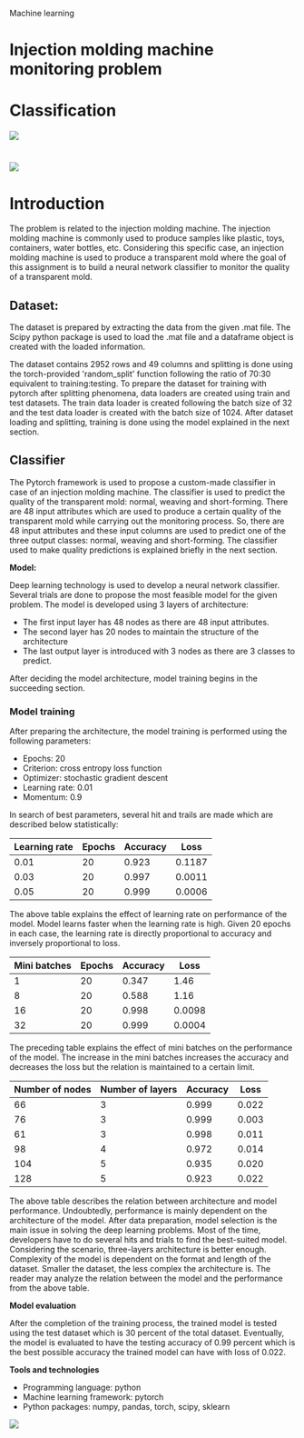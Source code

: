 Machine learning

# **Injection molding machine monitoring problem**

# Classification

![](RackMultipart20211023-4-7sydqz_html_a0243959dbc46b8f.png)

# ![](RackMultipart20211023-4-7sydqz_html_5b192d22d6b98cdf.jpg)

# Introduction

The problem is related to the injection molding machine. The injection molding machine is commonly used to produce samples like plastic, toys, containers, water bottles, etc. Considering this specific case, an injection molding machine is used to produce a transparent mold where the goal of this assignment is to build a neural network classifier to monitor the quality of a transparent mold.

## Dataset:

The dataset is prepared by extracting the data from the given .mat file. The Scipy python package is used to load the .mat file and a dataframe object is created with the loaded information.

The dataset contains 2952 rows and 49 columns and splitting is done using the torch-provided &#39;random\_split&#39; function following the ratio of 70:30 equivalent to training:testing. To prepare the dataset for training with pytorch after splitting phenomena, data loaders are created using train and test datasets. The train data loader is created following the batch size of 32 and the test data loader is created with the batch size of 1024. After dataset loading and splitting, training is done using the model explained in the next section.

## Classifier

The Pytorch framework is used to propose a custom-made classifier in case of an injection molding machine. The classifier is used to predict the quality of the transparent mold: normal, weaving and short-forming. There are 48 input attributes which are used to produce a certain quality of the transparent mold while carrying out the monitoring process. So, there are 48 input attributes and these input columns are used to predict one of the three output classes: normal, weaving and short-forming. The classifier used to make quality predictions is explained briefly in the next section.

**Model:**

Deep learning technology is used to develop a neural network classifier. Several trials are done to propose the most feasible model for the given problem. The model is developed using 3 layers of architecture:

- The first input layer has 48 nodes as there are 48 input attributes.
- The second layer has 20 nodes to maintain the structure of the architecture
- The last output layer is introduced with 3 nodes as there are 3 classes to predict.

After deciding the model architecture, model training begins in the succeeding section.

### Model training

After preparing the architecture, the model training is performed using the following parameters:

- Epochs: 20
- Criterion: cross entropy loss function
- Optimizer: stochastic gradient descent
- Learning rate: 0.01
- Momentum: 0.9

In search of best parameters, several hit and trails are made which are described below statistically:

| **Learning rate** | Epochs | Accuracy | Loss |
| --- | --- | --- | --- |
| 0.01 | 20 | 0.923 | 0.1187 |
| 0.03 | 20 | 0.997 | 0.0011 |
| 0.05 | 20 | 0.999 | 0.0006 |

The above table explains the effect of learning rate on performance of the model. Model learns faster when the learning rate is high. Given 20 epochs in each case, the learning rate is directly proportional to accuracy and inversely proportional to loss.

| **Mini batches** | Epochs | Accuracy | Loss |
| --- | --- | --- | --- |
| 1 | 20 | 0.347 | 1.46 |
| 8 | 20 | 0.588 | 1.16 |
| 16 | 20 | 0.998 | 0.0098 |
| 32 | 20 | 0.999 | 0.0004 |

The preceding table explains the effect of mini batches on the performance of the model. The increase in the mini batches increases the accuracy and decreases the loss but the relation is maintained to a certain limit.

| Number of nodes | Number of layers | Accuracy | Loss |
| --- | --- | --- | --- |
| 66 | 3 | 0.999 | 0.022 |
| 76 | 3 | 0.999 | 0.003 |
| 61 | 3 | 0.998 | 0.011 |
| 98 | 4 | 0.972 | 0.014 |
| 104 | 5 | 0.935 | 0.020 |
| 128 | 5 | 0.923 | 0.022 |

The above table describes the relation between architecture and model performance. Undoubtedly, performance is mainly dependent on the architecture of the model. After data preparation, model selection is the main issue in solving the deep learning problems. Most of the time, developers have to do several hits and trials to find the best-suited model. Considering the scenario, three-layers architecture is better enough. Complexity of the model is dependent on the format and length of the dataset. Smaller the dataset, the less complex the architecture is. The reader may analyze the relation between the model and the performance from the above table.

**Model evaluation**

After the completion of the training process, the trained model is tested using the test dataset which is 30 percent of the total dataset. Eventually, the model is evaluated to have the testing accuracy of 0.99 percent which is the best possible accuracy the trained model can have with loss of 0.022.

**Tools and technologies**

- Programming language: python
- Machine learning framework: pytorch
- Python packages: numpy, pandas, torch, scipy, sklearn

![](RackMultipart20211023-4-7sydqz_html_d7dec09130297fd1.png)
